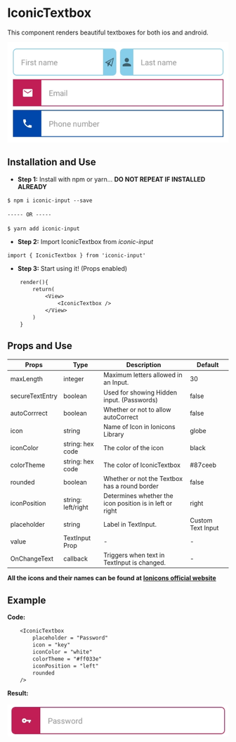 # IconicTextbox
This component renders beautiful textboxes for both ios and android.

<p align="left">
<img src="../assets/Form.jpeg" alt="Make proffessional looking forms in React Native" style="align: center" />
</p>

## Installation and Use
- **Step 1:** Install with npm or yarn... **DO NOT REPEAT IF INSTALLED ALREADY**
```
$ npm i iconic-input --save

----- OR -----

$ yarn add iconic-input
```
- **Step 2:** Import IconicTextbox from *iconic-input*
```
import { IconicTextbox } from 'iconic-input'
```
- **Step 3:** Start using it! (Props enabled)
```
    render(){
        return(
            <View>
                <IconicTextbox />
            </View>
        )
    }
```

## Props and Use
| Props           | Type               | Description                                              | Default           |
|-----------------|--------------------|----------------------------------------------------------|-------------------|
| maxLength       | integer            | Maximum letters allowed in an Input.                     | 30                |
| secureTextEntry | boolean            | Used for showing Hidden input. (Passwords)               | false             |
| autoCorrrect    | boolean            | Whether or not to allow autoCorrect                      | false             |
| icon            | string             | Name of Icon in Ionicons Library                         | globe             |
| iconColor       | string: hex code   | The color of the icon                                    | black             |
| colorTheme      | string: hex code   | The color of IconicTextbox                               | #87ceeb           |
| rounded         | boolean            | Whether or not the Textbox has a round border            | false             |
| iconPosition    | string: left/right | Determines whether the icon position is in left or right | right             |
| placeholder     | string             | Label in TextInput.                                      | Custom Text Input |
| value           | TextInput Prop     | -                                                        | -                 |
| OnChangeText    | callback           | Triggers when text in TextInput is changed.              | -                 |

**All the icons and their names can be found at [Ionicons official website](https://ionicframework.com/docs/ionicons/)**

## Example
**Code:**
```
    <IconicTextbox
        placeholder = "Password"
        icon = "key"
        iconColor = "white"
        colorTheme = "#ff033e"
        iconPosition = "left"
        rounded
    />
```

**Result:** <br /><br />
<img src="../assets/Password_Example.jpeg" alt="Make proffessional looking forms in React Native" />



